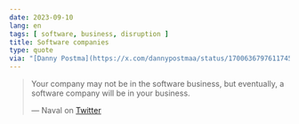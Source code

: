 ```yaml
---
date: 2023-09-10
lang: en
tags: [ software, business, disruption ]
title: Software companies
type: quote
via: "[Danny Postma](https://x.com/dannypostmaa/status/1700636797611745689?s=46)"
---
```


> Your company may not be in the software business, but eventually, a software company will be in your business.
>
> — Naval on [Twitter](https://twitter.com/naval/status/1292256955675758593?s=12)
